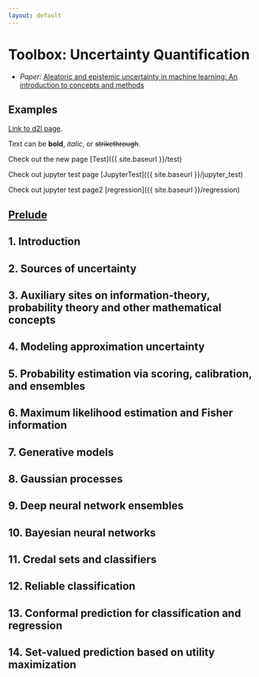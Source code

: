 ```yaml
---
layout: default
---
```


# **Toolbox: Uncertainty Quantification**

- _Paper:_ [Aleatoric and epistemic uncertainty in machine learning: An introduction to concepts and methods](https://link.springer.com/article/10.1007/s10994-021-05946-3)

## Examples

[Link to d2l page](https://d2l.ai/index.html).

Text can be **bold**, _italic_, or ~~strikethrough~~.

Check out the new page [Test]({{ site.baseurl }}/test)

Check out jupyter test page [JupyterTest]({{ site.baseurl }}/jupyter_test)

Check out jupyter test page2 [regression]({{ site.baseurl }}/regression)

## [Prelude](https://werywjw.github.io/toolbox.github.io/prelude/prelude.html)

## 1. Introduction

## 2. Sources of uncertainty

## 3. Auxiliary sites on information-theory, probability theory and other mathematical concepts

## 4. Modeling approximation uncertainty

## 5. Probability estimation via scoring, calibration, and ensembles

## 6. Maximum likelihood estimation and Fisher information

## 7. Generative models

## 8. Gaussian processes

## 9. Deep neural network ensembles

## 10. Bayesian neural networks

## 11. Credal sets and classifiers

## 12. Reliable classification

## 13. Conformal prediction for classification and regression

## 14. Set-valued prediction based on utility maximization

<!-- ## Header 2

> This is a blockquote following a header.
>
> When something is important enough, you do it even if the odds are not in your favor.

### Header 3

```js
// Javascript code with syntax highlighting.
var fun = function lang(l) {
  dateformat.i18n = require('./lang/' + l)
  return true;
}
```

```ruby
# Ruby code with syntax highlighting
GitHubPages::Dependencies.gems.each do |gem, version|
  s.add_dependency(gem, "= #{version}")
end
```

#### Header 4

*   This is an unordered list following a header.
*   This is an unordered list following a header.
*   This is an unordered list following a header.

##### Header 5

1.  This is an ordered list following a header.
2.  This is an ordered list following a header.
3.  This is an ordered list following a header.

###### Header 6

| head1        | head two          | three |
|:-------------|:------------------|:------|
| ok           | good swedish fish | nice  |
| out of stock | good and plenty   | nice  |
| ok           | good `oreos`      | hmm   |
| ok           | good `zoute` drop | yumm  |

### There's a horizontal rule below this.

* * *

### Here is an unordered list:

*   Item foo
*   Item bar
*   Item baz
*   Item zip

### And an ordered list:

1.  Item one
1.  Item two
1.  Item three
1.  Item four

### And a nested list:

- level 1 item
  - level 2 item
  - level 2 item
    - level 3 item
    - level 3 item
- level 1 item
  - level 2 item
  - level 2 item
  - level 2 item
- level 1 item
  - level 2 item
  - level 2 item
- level 1 item

### Small image

![Octocat](https://github.githubassets.com/images/icons/emoji/octocat.png)

### Large image

![Branching](https://guides.github.com/activities/hello-world/branching.png)


### Definition lists can be used with HTML syntax.

<dl>
<dt>Name</dt>
<dd>Godzilla</dd>
<dt>Born</dt>
<dd>1952</dd>
<dt>Birthplace</dt>
<dd>Japan</dd>
<dt>Color</dt>
<dd>Green</dd>
</dl> -->

